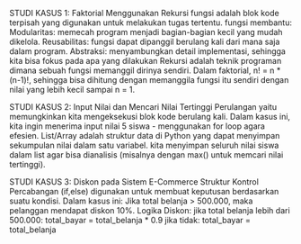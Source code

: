 STUDI KASUS 1: Faktorial Menggunakan Rekursi
fungsi adalah blok kode terpisah yang digunakan untuk melakukan tugas tertentu. fungsi membantu:
Modularitas: memecah program menjadi bagian-bagian kecil yang mudah dikelola.
Reusabilitas: fungsi dapat dipanggil berulang kali dari mana saja dalam program.
Abstraksi: menyambungkan detail implementasi, sehingga kita bisa fokus pada apa yang dilakukan
Rekursi adalah teknik programan dimana sebuah fungsi memanggil dirinya sendiri. Dalam faktorial, n! = n * (n-1)!, sehingga bisa dihitung dengan memanggila fungsi itu sendiri dengan nilai yang lebih kecil sampai n = 1.

STUDI KASUS 2: Input Nilai dan Mencari Nilai Tertinggi
Perulangan yaitu memungkinkan kita mengeksekusi blok kode berulang kali. Dalam kasus ini, kita ingin menerima input nilai 5 siswa - menggunakan for loop agara efesien.
List/Array adalah struktur data di Python yang dapat menyimpan sekumpulan nilai dalam satu variabel. kita menyimpan seluruh nilai siswa dalam list agar bisa dianalisis (misalnya dengan max() untuk memcari nilai tertinggi).

STUDI KASUS 3: Diskon pada Sistem E-Commerce
Struktur Kontrol Percabangan (if,else) digunakan untuk membuat keputusan berdasarkan suatu kondisi.
Dalam kasus ini: Jika total belanja > 500.000, maka pelanggan mendapat diskon 10%.
Logika Diskon:
jika total belanja lebih dari 500.000:
total_bayar = total_belanja * 0.9
jika tidak:
total_bayar = total_belanja
